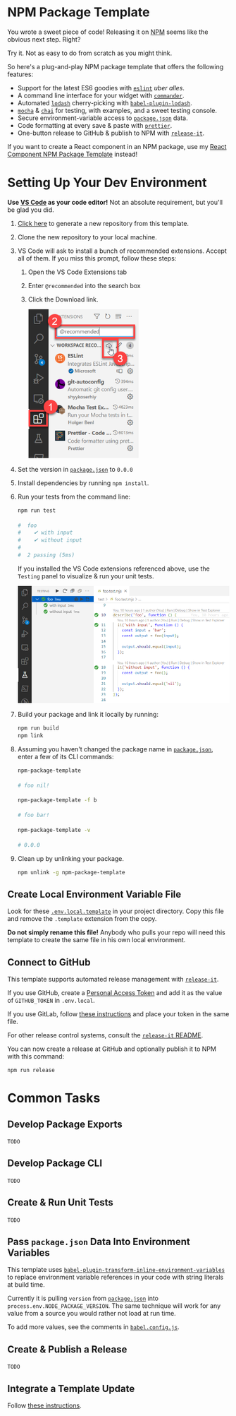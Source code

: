 # NPM Package Template

You wrote a sweet piece of code! Releasing it on [NPM](https://www.npmjs.com/)
seems like the obvious next step. Right?

Try it. Not as easy to do from scratch as you might think.

So here's a plug-and-play NPM package template that offers the following
features:

- Support for the latest ES6 goodies with
  [`eslint`](https://www.npmjs.com/package/eslint) _uber alles_.
- A command line interface for your widget with
  [`commander`](https://www.npmjs.com/package/commander).
- Automated [`lodash`](https://www.npmjs.com/package/lodash) cherry-picking with
  [`babel-plugin-lodash`](https://www.npmjs.com/package/babel-plugin-lodash).
- [`mocha`](https://www.npmjs.com/package/mocha) &
  [`chai`](https://www.npmjs.com/package/chai) for testing, with examples, and a
  sweet testing console.
- Secure environment-variable access to [`package.json`](./package.json) data.
- Code formatting at every save & paste with
  [`prettier`](https://www.npmjs.com/package/prettier).
- One-button release to GitHub & publish to NPM with
  [`release-it`](https://www.npmjs.com/package/release-it).

If you want to create a React component in an NPM package, use my
[React Component NPM Package Template](https://github.com/karmaniverous/react-component-npm-package-template)
instead!

# Setting Up Your Dev Environment

**Use [VS Code](https://code.visualstudio.com/) as your code editor!** Not an
absolute requirement, but you'll be glad you did.

1. [Click here](https://github.com/karmaniverous/npm-package-template/generate)
   to generate a new repository from this template.

1. Clone the new repository to your local machine.

1. VS Code will ask to install a bunch of recommended extensions. Accept all of
   them. If you miss this prompt, follow these steps:

   1. Open the VS Code Extensions tab
   1. Enter `@recommended` into the search box
   1. Click the Download link.

      <img src="readme/recommended-extensions.png" width="250">

1. Set the version in [`package.json`](./package.json) to `0.0.0`

1. Install dependencies by running `npm install`.

1. Run your tests from the command line:

   ```bash
   npm run test

   #  foo
   #    ✔ with input
   #    ✔ without input
   #
   #  2 passing (5ms)
   ```

   If you installed the VS Code extensions referenced above, use the `Testing`
   panel to visualize & run your unit tests.

    <img src="readme/testing-panel.png" width="600">

1. Build your package and link it locally by running:

   ```bash
   npm run build
   npm link
   ```

1. Assuming you haven't changed the package name in
   [`package.json`](./package.json), enter a few of its CLI commands:

   ```bash
   npm-package-template

   # foo nil!

   npm-package-template -f b

   # foo bar!

   npm-package-template -v

   # 0.0.0
   ```

1. Clean up by unlinking your package.

   ```bash
   npm unlink -g npm-package-template
   ```

## Create Local Environment Variable File

Look for these [`.env.local.template`](./.env.local.template) in your project
directory. Copy this file and remove the `.template` extension from the copy.

**Do not simply rename this file!** Anybody who pulls your repo will need this
template to create the same file in his own local environment.

## Connect to GitHub

This template supports automated release management with
[`release-it`](https://github.com/release-it/release-it).

If you use GitHub, create a
[Personal Access Token](https://github.com/settings/tokens/new?scopes=repo&description=release-it)
and add it as the value of `GITHUB_TOKEN` in `.env.local`.

If you use GitLab, follow
[these instructions](https://github.com/release-it/release-it#gitlab-releases)
and place your token in the same file.

For other release control systems, consult the
[`release-it` README](https://github.com/release-it/release-it#readme).

You can now create a release at GitHub and optionally publish it to NPM with
this command:

```
npm run release
```

# Common Tasks

## Develop Package Exports

`TODO`

## Develop Package CLI

`TODO`

## Create & Run Unit Tests

`TODO`

## Pass `package.json` Data Into Environment Variables

This template uses
[`babel-plugin-transform-inline-environment-variables`](https://www.npmjs.com/package/babel-plugin-transform-inline-environment-variables)
to replace environment variable references in your code with string literals at
build time.

Currently it is pulling `version` from [`package.json`](./package.json) into
`process.env.NODE_PACKAGE_VERSION`. The same technique will work for any value
from a source you would rather not load at run time.

To add more values, see the comments in [`babel.config.js`](./babel.config.js).

## Create & Publish a Release

`TODO`

## Integrate a Template Update

Follow
[these instructions](https://karmanivero.us/blog/installing-github-repo-template-updates/).
